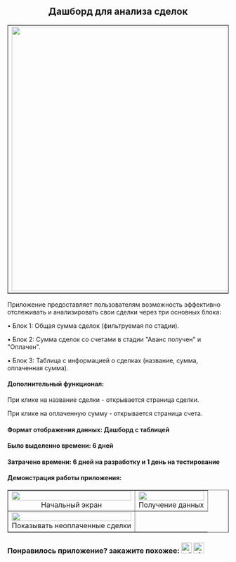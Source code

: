 <h2 align="center">Дашборд для анализа сделок</h2>
<div width="100%" align="center">
<table width="600px" cellSpacing="1" cellpadding="1" border="1">
<tr><td><img  width="600px" src="https://github.com/user-attachments/assets/b61492f1-b7f0-4fa3-a609-e1b8b01a02ca"></td></tr>
</table>
  </div>
<p>Приложение предоставляет пользователям возможность эффективно отслеживать и анализировать свои сделки через три основных блока:</p>
<p>• Блок 1: Общая сумма сделок (фильтруемая по стадии).</p>
<p>• Блок 2: Сумма сделок со счетами в стадии "Аванс получен" и "Оплачен".</p>
<p>• Блок 3: Таблица с информацией о сделках (название, сумма, оплаченная сумма).</p>

<h4>Дополнительный функционал:</h4>
<p>При клике на название сделки - открывается страница сделки.</p>
<p>При клике на оплаченную сумму - открывается страница счета.</p>
<h4>Формат отображения данных: Дашборд с таблицей</h4>
<h4>Было выделенно времени: 6 дней</h4>
<h4>Затрачено времени: 6 дней на разработку и 1 день на тестирование</h4>
<h4>Демонстрация работы приложения:</h4>
<table width="100%" cellSpacing="1" cellpadding="1" border="1">
  <tr>
    <td><img  width="100%" src="https://github.com/user-attachments/assets/8d2b961c-12a2-469c-941c-0d1056bfc025"><div align="center">Начальный экран</div></td>
    <td><img  width="100%" src="https://github.com/user-attachments/assets/d4a61456-a656-499f-a314-b9dd2c97945c"><div align="center">Получение данных</div></td>
  </tr>
  <tr>
    <td><img  width="100%" src="https://github.com/user-attachments/assets/3613926f-50dd-44f6-91e4-e677c50ef64d"><div align="center">Показывать неоплаченные сделки</div></td>
  </tr>
</table>
<h3>Понравилось приложение? закажите похожее: <a target="_blank" href="https://t.me/timofey_bitrix24"><img alt="telegram"  width="24px" height="24px" title="telegram" src="https://github.com/user-attachments/assets/9092b79a-c4e0-45e0-af75-86ce4ad47b8b"></a> <a target="_blank" href="https://vk.com/timofey_bitrix24"><img  width="24px" height="24px" alt="vk" title="vk" src="https://github.com/user-attachments/assets/93ea1801-dd33-43ad-99c1-79c41c8ddfbd"></a></h3>
